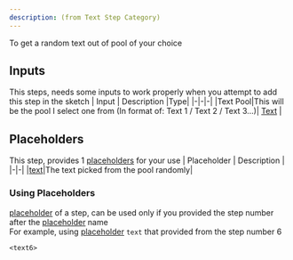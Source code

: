 ```yaml
---
description: (from Text Step Category)
---
```

To get a random text out of pool of your choice

## Inputs
This steps, needs some inputs to work properly when you attempt to add this step in the sketch
| Input      | Description |Type|
|-|-|-|
|Text Pool|This will be the pool I select one from  (In format of: Text 1 / Text 2 / Text 3...)| [ Text](../inputs/text.md) |

## Placeholders
This step, provides 1 [placeholders](../tutorials/placeholder.md) for your use
| Placeholder      | Description |
|-|-|
|[text](../placeholders/text.md)|The text picked from the pool randomly|

### Using Placeholders
[placeholder](../tutorials/placeholder.md) of a step, can be used only if you provided the step number after the [placeholder](../tutorials/placeholder.md) name\
For example, using [placeholder](../tutorials/placeholder.md) `text` that provided from the step number 6
 
```
<text6>
```
